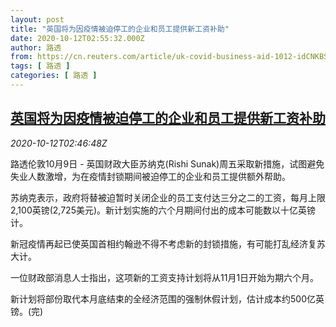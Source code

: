 ```yaml
---
layout: post
title: "英国将为因疫情被迫停工的企业和员工提供新工资补助"
date: 2020-10-12T02:55:32.000Z
author: 路透
from: https://cn.reuters.com/article/uk-covid-business-aid-1012-idCNKBS26X08G
tags: [ 路透 ]
categories: [ 路透 ]
---
```

<!--1602471332000-->
[英国将为因疫情被迫停工的企业和员工提供新工资补助](https://cn.reuters.com/article/uk-covid-business-aid-1012-idCNKBS26X08G)
------

<div>
<div><i>2020-10-12T02:46:48Z</i></div><p>路透伦敦10月9日 - 英国财政大臣苏纳克(Rishi Sunak)周五采取新措施，试图避免失业人数激增，为在疫情封锁期间被迫停工的企业和员工提供额外帮助。</p><p>苏纳克表示，政府将替被迫暂时关闭企业的员工支付达三分之二的工资，每月上限2,100英镑(2,725美元)。新计划实施的六个月期间付出的成本可能数以十亿英镑计。</p><p>新冠疫情再起已使英国首相约翰逊不得不考虑新的封锁措施，有可能打乱经济复苏大计。</p><p>一位财政部消息人士指出，这项新的工资支持计划将从11月1日开始为期六个月。</p><p>新计划将部份取代本月底结束的全经济范围的强制休假计划，估计成本约500亿英镑。(完)</p>
</div>
